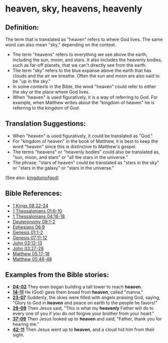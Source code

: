 # heaven, sky, heavens, heavenly #

## Definition: ##

The term that is translated as "heaven" refers to where God lives. The same word can also mean "sky," depending on the context.

* The term "heavens" refers to everything we see above the earth, including the sun, moon, and stars. It also includes the heavenly bodies, such as far-off planets, that we can't directly see from the earth.
* The term "sky" refers to the blue expanse above the earth that has clouds and the air we breathe. Often the sun and moon are also said to be "up in the sky."
* In some contexts in the Bible, the word "heaven" could refer to either the sky or the place where God lives.
* When "heaven" is used figuratively, it is a way of referring to God. For example, when Matthew writes about the "kingdom of heaven" he is referring to the kingdom of God.

## Translation Suggestions: ##

* When "heaven" is used figuratively, it could be translated as "God."
* For "kingdom of heaven" in the book of Matthew, it is best to keep the word "heaven" since this is distinctive to Matthew's gospel.
* The terms "heavens" or "heavenly bodies" could also be translated as, "sun, moon, and stars" or "all the stars in the universe."
* The phrase, "stars of heaven" could be translated as "stars in the sky" or "stars in the galaxy" or "stars in the universe."

(See also: [kingdomofgod](../kt/kingdomofgod.md))

## Bible References: ##

* [1 Kings 08:22-24](https://door43.org/en/bible/notes/1ki/08/22)
* [1 Thessalonians 01:8-10](https://door43.org/en/bible/notes/1th/01/08)
* [1 Thessalonians 04:16-18](https://door43.org/en/bible/notes/1th/04/16)
* [Deuteronomy 09:1-2](https://door43.org/en/bible/notes/deu/09/01)
* [Ephesians 06:9](https://door43.org/en/bible/notes/eph/06/09)
* [Genesis 01:1-2](https://door43.org/en/bible/notes/gen/01/01)
* [Genesis 07:11-12](https://door43.org/en/bible/notes/gen/07/11)
* [John 03:12-13](https://door43.org/en/bible/notes/jhn/03/12)
* [John 03:27-28](https://door43.org/en/bible/notes/jhn/03/27)
* [Matthew 05:17-18](https://door43.org/en/bible/notes/mat/05/17)
* [Matthew 05:46-48](https://door43.org/en/bible/notes/mat/05/46)

## Examples from the Bible stories: ##

* __[04-02](https://door43.org/en/obs/notes/frames/04-02)__ They even began building a tall tower to reach __heaven.__
* __[14-11](https://door43.org/en/obs/notes/frames/14-11)__ He (God) gave them bread from __heaven__, called "manna."
* __[23-07](https://door43.org/en/obs/notes/frames/23-07)__ Suddenly, the skies were filled with angels praising God, saying, "Glory to God in __heaven__  and peace on earth to the people he favors!"
* __[29-09](https://door43.org/en/obs/notes/frames/29-09)__ Then Jesus said, "This is what my __heavenly__  Father will do to every one of you if you do not forgive your brother from your heart."
* __[37-09](https://door43.org/en/obs/notes/frames/37-09)__ Then Jesus looked up to __heaven__  and said, "Father, thank you for hearing me."
* __[42-11](https://door43.org/en/obs/notes/frames/42-11)__ Then Jesus went up to __heaven__, and a cloud hid him from their sight.


